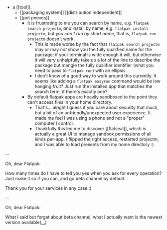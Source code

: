 - a [[tool]].
  - [[packaging system]] [[distribution independent]]
  - [[pet peeves]]
    - It is frustrating to me you can search by name, e.g. `flatpak search projectm`, *and* install by name, e.g. `flatpak install projectm`, but *you can't run by short name*, that is, `flatpak run projectm` doesn't work.
      - This is made worse by the fact that `flatpak search projectm` may or may *not* show you the fully qualified name for the package; if your terminal is wide enough it will, but otherwise it will very unhelpfully take up a lot of the line to describe the package but mangle the fully qualifier identifier (what you need to pass to `flatpak run`) with an ellipsis.
      - I don't know of a good way to work around this currently. It seems like adding a `flatpak easyrun` command would be low hanging fruit? Just run the installed app that matches the search term, if there's exactly one?
    - By default flatpak apps are heavily sandboxed to the point they can't access files in your home directory.
      - That's... alright I guess if you care about security that much, but a bit of an unfriendly/unexpected user experience. It made me feel I was using a phone and not a "proper" computer I control.
      - Thankfully this led me to discover [[flatseal]], which is actually a great UI to manage sandbox permissions of all kinds per-app. I flipped the right access, restarted projectm, and I was able to load presents from my home directory :)

--

Oh, dear Flatpak:

How many times do I have to tell you yes when you ask for every operation? Just make it so if you can, and go beta channel by default.

Thank you for your services in any case :)

--

Oh, dear Flatpak:

What I said but forget about beta channel, what I actually want is the newest version available([...](....md))

